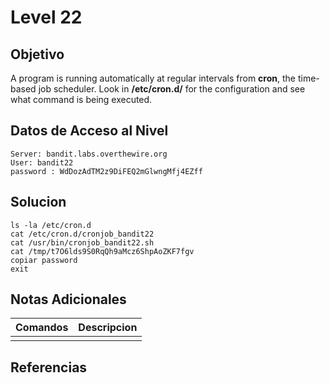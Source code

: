 # Level 22
## Objetivo
A program is running automatically at regular intervals from **cron**, the time-based job scheduler. Look in **/etc/cron.d/** for the configuration and see what command is being executed.
## Datos de Acceso al Nivel
```
Server: bandit.labs.overthewire.org
User: bandit22
password : WdDozAdTM2z9DiFEQ2mGlwngMfj4EZff

```
## Solucion

```Bash:
ls -la /etc/cron.d
cat /etc/cron.d/cronjob_bandit22
cat /usr/bin/cronjob_bandit22.sh
cat /tmp/t7O6lds9S0RqQh9aMcz6ShpAoZKF7fgv
copiar password
exit
```

## Notas Adicionales
|**Comandos**|**Descripcion**|
|--------|-------------|
|||
## Referencias


